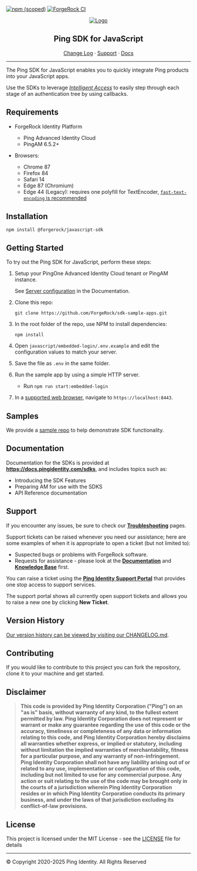[![npm (scoped)](https://img.shields.io/npm/v/@forgerock/javascript-sdk?color=%23f46200&label=Version&style=flat-square)](CHANGELOG.md)
[![ForgeRock CI](https://github.com/ForgeRock/forgerock-javascript-sdk/actions/workflows/ci.yml/badge.svg)](https://github.com/ForgeRock/forgerock-javascript-sdk/actions/workflows/ci.yml)

<p align="center">
  <a href="https://github.com/ForgeRock">
    <img src="https://cdn-docs.pingidentity.com/navbar/ping-logo-horizontal.svg" alt="Logo">
  </a>
  <h2 align="center">Ping SDK for JavaScript</h2>
  <p align="center">
    <a href="https://github.com/ForgeRock/forgerock-javascript-sdk/blob/master/CHANGELOG.md">Change Log</a>
    ·
    <a href="#support">Support</a>
    ·
    <a href="#documentation" target="_blank">Docs</a>
  </p>
<hr/></p>

The Ping SDK for JavaScript enables you to quickly integrate Ping products into your JavaScript apps.

Use the SDKs to leverage _[Intelligent Access](https://www.pingidentity.com/en/platform/capabilities/intelligent-access.html)_ to easily step through each stage of an authentication tree by using callbacks.

<!------------------------------------------------------------------------------------------------------------------------------------>
<!-- REQUIREMENTS - Supported AM versions, API versions, any other requirements. -->

## Requirements

- ForgeRock Identity Platform

  - Ping Advanced Identity Cloud
  - PingAM 6.5.2+

- Browsers:
  - Chrome 87
  - Firefox 84
  - Safari 14
  - Edge 87 (Chromium)
  - Edge 44 (Legacy): requires one polyfill for TextEncoder, [`fast-text-encoding` is recommended](https://www.npmjs.com/package/fast-text-encoding)

<!------------------------------------------------------------------------------------------------------------------------------------>
<!-- INSTALLATION -->

## Installation

```
npm install @forgerock/javascript-sdk
```

<!------------------------------------------------------------------------------------------------------------------------------------>
<!-- QUICK START - Get one of the included samples up and running in as few steps as possible. -->

## Getting Started

To try out the Ping SDK for JavaScript, perform these steps:

1. Setup your PingOne Advanced Identity Cloud tenant or PingAM instance.

   See [Server configuration](https://docs.pingidentity.com/sdks/latest/sdks/tutorials/javascript/00_before-you-begin.html#server_configuration) in the Documentation.

2. Clone this repo:

   ```
   git clone https://github.com/ForgeRock/sdk-sample-apps.git
   ```

3. In the root folder of the repo, use NPM to install dependencies:

   ```
   npm install
   ```

4. Open `javascript/embedded-login/.env.example` and edit the configuration values to match your server.

5. Save the file as `.env` in the same folder.

6. Run the sample app by using a simple HTTP server.

   - Run `npm run start:embedded-login`

7. In a [supported web browser](#requirements), navigate to `https://localhost:8443`.

<!------------------------------------------------------------------------------------------------------------------------------------>
<!-- SAMPLES - List the samples we include with the SDKs, where they are, briefly what they show. -->

## Samples

We provide a [sample repo](https://github.com/ForgeRock/sdk-sample-apps) to help demonstrate SDK functionality.

<!------------------------------------------------------------------------------------------------------------------------------------>
<!-- DOCS - Link off to the AM-centric documentation at sdks.forgerock.com. -->

## Documentation

Documentation for the SDKs is provided at **<https://docs.pingidentity.com/sdks>**, and includes topics such as:

- Introducing the SDK Features
- Preparing AM for use with the SDKS
- API Reference documentation

<!------------------------------------------------------------------------------------------------------------------------------------>
<!-- SUPPORT -->

## Support

If you encounter any issues, be sure to check our **[Troubleshooting](https://support.pingidentity.com/s/article/How-do-I-troubleshoot-the-ForgeRock-SDK-for-JavaScript)** pages.

Support tickets can be raised whenever you need our assistance; here are some examples of when it is appropriate to open a ticket (but not limited to):

- Suspected bugs or problems with ForgeRock software.
- Requests for assistance - please look at the **[Documentation](https://docs.pingidentity.com/sdks)** and **[Knowledge Base](https://support.pingidentity.com/s/knowledge-base)** first.

You can raise a ticket using the **[Ping Identity Support Portal](https://support.pingidentity.com/s/)** that provides one stop access to support services.

The support portal shows all currently open support tickets and allows you to raise a new one by clicking **New Ticket**.

## Version History

[Our version history can be viewed by visiting our CHANGELOG.md](https://github.com/ForgeRock/forgerock-javascript-sdk/blob/master/CHANGELOG.md).

<!------------------------------------------------------------------------------------------------------------------------------------>
<!-- COLLABORATION -->

## Contributing

If you would like to contribute to this project you can fork the repository, clone it to your machine and get started.

<!------------------------------------------------------------------------------------------------------------------------------------>
<!-- LEGAL -->

## Disclaimer

> **This code is provided by Ping Identity Corporation ("Ping") on an "as is" basis, without warranty of any kind, to the fullest extent permitted by law.
> Ping Identity Corporation does not represent or warrant or make any guarantee regarding the use of this code or the accuracy, timeliness or completeness of any data or information relating to this code, and Ping Identity Corporation hereby disclaims all warranties whether express, or implied or statutory, including without limitation the implied warranties of merchantability, fitness for a particular purpose, and any warranty of non-infringement.
> Ping Identity Corporation shall not have any liability arising out of or related to any use, implementation or configuration of this code, including but not limited to use for any commercial purpose.
> Any action or suit relating to the use of the code may be brought only in the courts of a jurisdiction wherein Ping Identity Corporation resides or in which Ping Identity Corporation conducts its primary business, and under the laws of that jurisdiction excluding its conflict-of-law provisions.**

<!------------------------------------------------------------------------------------------------------------------------------------>
<!-- LICENSE - Links to the MIT LICENSE file in each repo. -->

## License

This project is licensed under the MIT License - see the [LICENSE](LICENSE) file for details

---

&copy; Copyright 2020-2025 Ping Identity. All Rights Reserved
